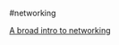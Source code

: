 #networking 


[A broad intro to networking](https://drewdevault.com/2016/12/06/A-broad-intro-to-networking.html)

